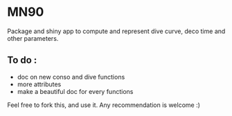 # MN90

Package and shiny app to compute and represent dive curve, deco time and other parameters.

## To do : 

- doc on new conso and dive functions
- more attributes
- make a beautiful doc for every functions


Feel free to fork this, and use it. Any recommendation is welcome :)